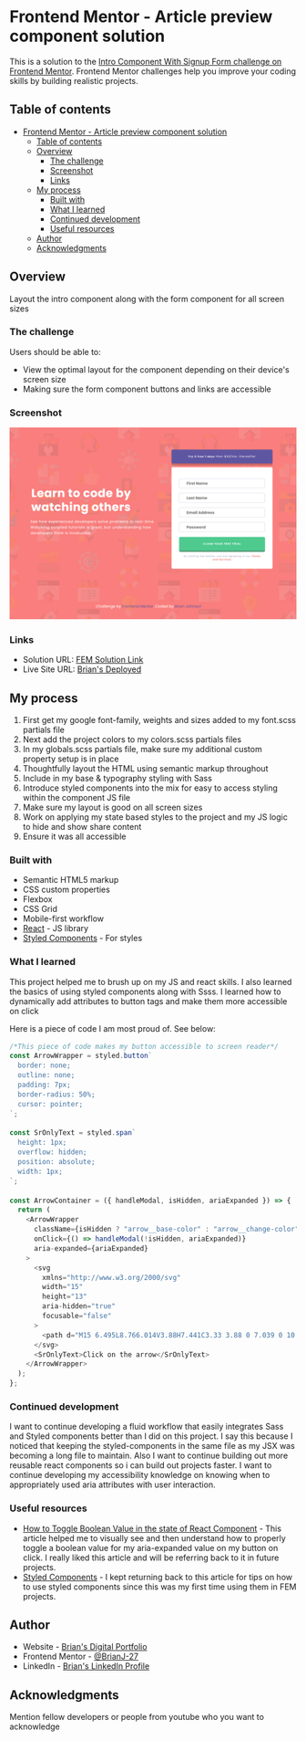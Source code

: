 # Frontend Mentor - Article preview component solution

This is a solution to the [Intro Component With Signup Form challenge on Frontend Mentor](https://www.frontendmentor.io/challenges/intro-component-with-signup-form-5cf91bd49edda32581d28fd1). Frontend Mentor challenges help you improve your coding skills by building realistic projects.

## Table of contents

- [Frontend Mentor - Article preview component solution](#frontend-mentor---article-preview-component-solution)
  - [Table of contents](#table-of-contents)
  - [Overview](#overview)
    - [The challenge](#the-challenge)
    - [Screenshot](#screenshot)
    - [Links](#links)
  - [My process](#my-process)
    - [Built with](#built-with)
    - [What I learned](#what-i-learned)
    - [Continued development](#continued-development)
    - [Useful resources](#useful-resources)
  - [Author](#author)
  - [Acknowledgments](#acknowledgments)

## Overview

Layout the intro component along with the form component for all screen sizes

### The challenge

Users should be able to:

- View the optimal layout for the component depending on their device's screen size
- Making sure the form component buttons and links are accessible

### Screenshot

![](./intro-component-with-signup-form.png)

### Links

- Solution URL: [FEM Solution Link](https://www.frontendmentor.io/solutions/article-preview-component-react-based-BJocjy2U5)
- Live Site URL: [Brian's Deployed](https://intro-with-form-bj.netlify.app/)

## My process

1. First get my google font-family, weights and sizes added to my font.scss partials file
2. Next add the project colors to my colors.scss partials files
3. In my globals.scss partials file, make sure my additional custom property setup is in place
4. Thoughtfully layout the HTML using semantic markup throughout
5. Include in my base & typography styling with Sass
6. Introduce styled components into the mix for easy to access styling within the component JS file
7. Make sure my layout is good on all screen sizes
8. Work on applying my state based styles to the project and my JS logic to hide and show share content
9. Ensure it was all accessible

### Built with

- Semantic HTML5 markup
- CSS custom properties
- Flexbox
- CSS Grid
- Mobile-first workflow
- [React](https://reactjs.org/) - JS library
- [Styled Components](https://styled-components.com/) - For styles

### What I learned

This project helped me to brush up on my JS and react skills. I also learned the basics of using styled components along with Ssss. I learned how to dynamically add attributes to button tags and make them more accessible on click

Here is a piece of code I am most proud of. See below:

```js
/*This piece of code makes my button accessible to screen reader*/
const ArrowWrapper = styled.button`
  border: none;
  outline: none;
  padding: 7px;
  border-radius: 50%;
  cursor: pointer;
`;

const SrOnlyText = styled.span`
  height: 1px;
  overflow: hidden;
  position: absolute;
  width: 1px;
`;

const ArrowContainer = ({ handleModal, isHidden, ariaExpanded }) => {
  return (
    <ArrowWrapper
      className={isHidden ? "arrow__base-color" : "arrow__change-color"}
      onClick={() => handleModal(!isHidden, ariaExpanded)}
      aria-expanded={ariaExpanded}
    >
      <svg
        xmlns="http://www.w3.org/2000/svg"
        width="15"
        height="13"
        aria-hidden="true"
        focusable="false"
      >
        <path d="M15 6.495L8.766.014V3.88H7.441C3.33 3.88 0 7.039 0 10.936v2.049l.589-.612C2.59 10.294 5.422 9.11 8.39 9.11h.375v3.867L15 6.495z" />
      </svg>
      <SrOnlyText>Click on the arrow</SrOnlyText>
    </ArrowWrapper>
  );
};
```

### Continued development

I want to continue developing a fluid workflow that easily integrates Sass and Styled components better than I did on this project. I say this because I noticed that keeping the styled-components in the same file as my JSX was becoming a long file to maintain. Also I want to continue building out more reusable react components so i can build out projects faster. I want to continue developing my accessibility knowledge on knowing when to appropriately used aria attributes with user interaction.

### Useful resources

- [How to Toggle Boolean Value in the state of React Component](http://www.js-craft.io/blog/toggling-a-value-in-the-state-of-a-react-component-the-right-way/) - This article helped me to visually see and then understand how to properly toggle a boolean value for my aria-expanded value on my button on click. I really liked this article and will be referring back to it in future projects.
- [Styled Components](https://styled-components.com/docs/basics#coming-from-css) - I kept returning back to this article for tips on how to use styled components since this was my first time using them in FEM projects.

## Author

- Website - [Brian's Digital Portfolio](https://brianbjohnson.net/)
- Frontend Mentor - [@BrianJ-27](https://www.frontendmentor.io/profile/BrianJ-27)
- LinkedIn - [Brian's LinkedIn Profile](https://www.linkedin.com/in/brian-johnson-45161688/)

## Acknowledgments

Mention fellow developers or people from youtube who you want to acknowledge
